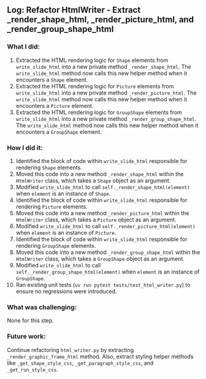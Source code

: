## Log: Refactor HtmlWriter - Extract _render_shape_html, _render_picture_html, and _render_group_shape_html

### What I did:
1.  Extracted the HTML rendering logic for `Shape` elements from `write_slide_html` into a new private method `_render_shape_html`. The `write_slide_html` method now calls this new helper method when it encounters a `Shape` element.
2.  Extracted the HTML rendering logic for `Picture` elements from `write_slide_html` into a new private method `_render_picture_html`. The `write_slide_html` method now calls this new helper method when it encounters a `Picture` element.
3.  Extracted the HTML rendering logic for `GroupShape` elements from `write_slide_html` into a new private method `_render_group_shape_html`. The `write_slide_html` method now calls this new helper method when it encounters a `GroupShape` element.

### How I did it:
1.  Identified the block of code within `write_slide_html` responsible for rendering `Shape` elements.
2.  Moved this code into a new method `_render_shape_html` within the `HtmlWriter` class, which takes a `Shape` object as an argument.
3.  Modified `write_slide_html` to call `self._render_shape_html(element)` when `element` is an instance of `Shape`.
4.  Identified the block of code within `write_slide_html` responsible for rendering `Picture` elements.
5.  Moved this code into a new method `_render_picture_html` within the `HtmlWriter` class, which takes a `Picture` object as an argument.
6.  Modified `write_slide_html` to call `self._render_picture_html(element)` when `element` is an instance of `Picture`.
7.  Identified the block of code within `write_slide_html` responsible for rendering `GroupShape` elements.
8.  Moved this code into a new method `_render_group_shape_html` within the `HtmlWriter` class, which takes a `GroupShape` object as an argument.
9.  Modified `write_slide_html` to call `self._render_group_shape_html(element)` when `element` is an instance of `GroupShape`.
10. Ran existing unit tests (`uv run pytest tests/test_html_writer.py`) to ensure no regressions were introduced.

### What was challenging:
None for this step.

### Future work:
Continue refactoring `html_writer.py` by extracting `_render_graphic_frame_html` method. Also, extract styling helper methods like `_get_shape_style_css`, `_get_paragraph_style_css`, and `_get_run_style_css`.